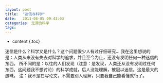 ```yaml
---
layout: post
title:  "迷信与科学"
date:   2011-08-05 09:43:03
categories: 无谓的科学
tags:
---
```


* content
{:toc}

迷信是什么？科学又是什么？这个问题很少人有过仔细研究...
我在这里想说的是：人类从来没有失去对科学的追求，并且至今为止，还没有发明任何一种迷信的东西。
所不同的是：以往的人们发现（注意：是发现，人类还从没有发明过任何东西，这问题我不想讨论）的科学成就，后人没能理解，被冠以迷信。这是最大的愚昧。
注：我不是在写论文，不需要别人理解，只要我自己能看懂就行了。
        
